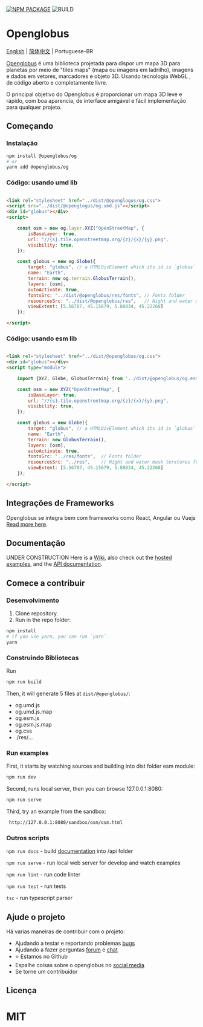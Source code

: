 [![NPM PACKAGE](https://img.shields.io/npm/v/@openglobus/og.svg?logo=npm&logoColor=fff&label=NPM+package&color=limegreen)](https://www.npmjs.com/@openglobus/og)
![BUILD](https://github.com/openglobus/openglobus/actions/workflows/push.yml/badge.svg)
# Openglobus

[English](README.md) | [简体中文](README_CN.md) | Portuguese-BR

[Openglobus](http://www.openglobus.org/) é uma biblioteca projetada para dispor um mapa 3D para planetas
por meio de "tiles maps" (mapa ou imagens em ladrilho), imagens e dados em vetores, marcadores e objeto 3D. Usando tecnologia WebGL , de código aberto e completamente livre.

O principal objetivo do Openglobus é proporcionar um mapa 3D leve e rápido, com boa aparencia, de interface amigável e fácil implementação para qualquer projeto.

## Começando

### Instalação

```sh
npm install @openglobus/og
# or
yarn add @openglobus/og
```

### Código: usando umd lib

```html

<link rel="stylesheet" href="../dist/@openglogus/og.css">
<script src="../dist/@openglogus/og.umd.js"></script>
<div id="globus"></div>
<script>

    const osm = new og.layer.XYZ("OpenStreetMap", {
        isBaseLayer: true,
        url: "//{s}.tile.openstreetmap.org/{z}/{x}/{y}.png",
        visibility: true,
    });

    const globus = new og.Globe({
        target: "globus", // a HTMLDivElement which its id is `globus`
        name: "Earth",
        terrain: new og.terrain.GlobusTerrain(),
        layers: [osm],
        autoActivate: true,
        fontsSrc: "../dist/@openglobus/res/fonts", // Fonts folder
        resourcesSrc: "../dist/@openglobus/res",   // Night and water mask terxtures folder
        viewExtent: [5.56707, 45.15679, 5.88834, 45.22260]
    });

</script>
```

### Código: usando esm lib

```html

<link rel="stylesheet" href="../dist/@openglobus/og.css">
<div id="globus"></div>
<script type="module">

    import {XYZ, Globe, GlobusTerrain} from '../dist/@openglobus/og.esm.js';

    const osm = new XYZ("OpenStreetMap", {
        isBaseLayer: true,
        url: "//{s}.tile.openstreetmap.org/{z}/{x}/{y}.png",
        visibility: true,
    });

    const globus = new Globe({
        target: "globus", // a HTMLDivElement which its id is `globus`
        name: "Earth",
        terrain: new GlobusTerrain(),
        layers: [osm],
        autoActivate: true,
        fontsSrc: "../res/fonts",  // Fonts folder
        resourcesSrc: "../res",    // Night and water mask terxtures folder
        viewExtent: [5.56707, 45.15679, 5.88834, 45.22260]
    });

</script>
```

## Integrações de Frameworks 

Openglobus se integra bem com frameworks como React, Angular ou Vuejs [Read more here](./framework-intergration.md).

## Documentação

UNDER CONSTRUCTION
Here is a [Wiki](https://github.com/openglobus/openglobus/wiki), also
check out the [hosted examples](http://www.openglobus.org/examples.html), and
the [API documentation](http://www.openglobus.org/api/).

## Comece a contribuir

### Desenvolvimento

1. Clone repository.
2. Run in the repo folder:

```sh
npm install
# if you use yarn, you can run `yarn`
yarn
```

### Construindo Bibliotecas

Run

```sh
npm run build
```

Then, it will generate 5 files at `dist/@openglobus/`:

- og.umd.js
- og.umd.js.map
- og.esm.js
- og.esm.js.map
- og.css
- ./res/...

### Run examples

First, it starts by watching sources and building into dist folder esm module:

```sh
npm run dev
```

Second, runs local server, then you can browse 127.0.0.1:8080:

```sh
npm run serve
```

Third, try an example from the sandbox:

```sh
 http://127.0.0.1:8080/sandbox/osm/osm.html
```

### Outros scripts

`npm run docs` - build [documentation](https://www.openglobus.org/api/) into /api folder

`npm run serve` - run local web server for develop and watch examples

`npm run lint` - run code linter

`npm run test` - run tests

`tsc` - run typescript parser


## Ajude o projeto

Há varias maneiras de contribuir com o projeto:

- Ajudando a testar e reportando problemas [bugs](https://github.com/openglobus/openglobus/issues)
- Ajudando a fazer perguntas [forum](https://groups.google.com/d/forum/openglobus)
  e [chat](https://gitter.im/openglobus/og)
- ⭐️ Estamos no Github
- Espalhe coisas sobre o openglobus no [social media](https://twitter.com/openglobus)
- Se torne um contribuidor

## Licença

MIT
=======
